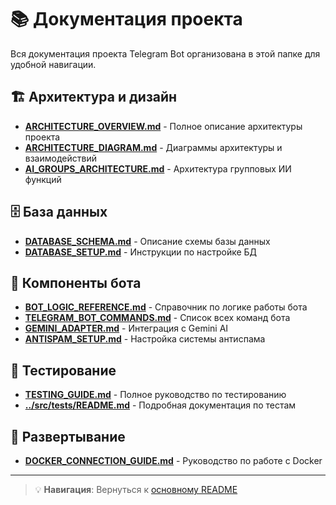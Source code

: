 # 📚 Документация проекта

Вся документация проекта Telegram Bot организована в этой папке для удобной навигации.

## 🏗️ Архитектура и дизайн

- **[ARCHITECTURE_OVERVIEW.md](./ARCHITECTURE_OVERVIEW.md)** - Полное описание архитектуры проекта
- **[ARCHITECTURE_DIAGRAM.md](./ARCHITECTURE_DIAGRAM.md)** - Диаграммы архитектуры и взаимодействий
- **[AI_GROUPS_ARCHITECTURE.md](./AI_GROUPS_ARCHITECTURE.md)** - Архитектура групповых ИИ функций

## 🗄️ База данных

- **[DATABASE_SCHEMA.md](./DATABASE_SCHEMA.md)** - Описание схемы базы данных
- **[DATABASE_SETUP.md](./DATABASE_SETUP.md)** - Инструкции по настройке БД

## 🤖 Компоненты бота

- **[BOT_LOGIC_REFERENCE.md](./BOT_LOGIC_REFERENCE.md)** - Справочник по логике работы бота
- **[TELEGRAM_BOT_COMMANDS.md](./TELEGRAM_BOT_COMMANDS.md)** - Список всех команд бота
- **[GEMINI_ADAPTER.md](./GEMINI_ADAPTER.md)** - Интеграция с Gemini AI
- **[ANTISPAM_SETUP.md](./ANTISPAM_SETUP.md)** - Настройка системы антиспама

## 🧪 Тестирование

- **[TESTING_GUIDE.md](./TESTING_GUIDE.md)** - Полное руководство по тестированию
- **[../src/__tests__/README.md](../src/__tests__/README.md)** - Подробная документация по тестам

## 🚀 Развертывание

- **[DOCKER_CONNECTION_GUIDE.md](./DOCKER_CONNECTION_GUIDE.md)** - Руководство по работе с Docker

---

> 💡 **Навигация**: Вернуться к [основному README](../README.md) 